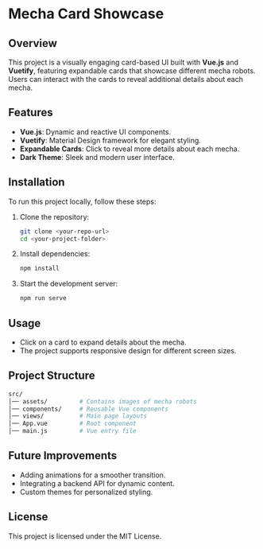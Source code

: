 # Mecha Card Showcase

## Overview
This project is a visually engaging card-based UI built with **Vue.js** and **Vuetify**, featuring expandable cards that showcase different mecha robots. Users can interact with the cards to reveal additional details about each mecha.

## Features
- **Vue.js**: Dynamic and reactive UI components.
- **Vuetify**: Material Design framework for elegant styling.
- **Expandable Cards**: Click to reveal more details about each mecha.
- **Dark Theme**: Sleek and modern user interface.

## Installation
To run this project locally, follow these steps:

1. Clone the repository:
   ```sh
   git clone <your-repo-url>
   cd <your-project-folder>
   ```

2. Install dependencies:
   ```sh
   npm install
   ```

3. Start the development server:
   ```sh
   npm run serve
   ```

## Usage
- Click on a card to expand details about the mecha.
- The project supports responsive design for different screen sizes.

## Project Structure
```sh
src/
│── assets/         # Contains images of mecha robots
│── components/     # Reusable Vue components
│── views/          # Main page layouts
│── App.vue         # Root component
│── main.js         # Vue entry file
```

## Future Improvements
- Adding animations for a smoother transition.
- Integrating a backend API for dynamic content.
- Custom themes for personalized styling.

## License
This project is licensed under the MIT License.
